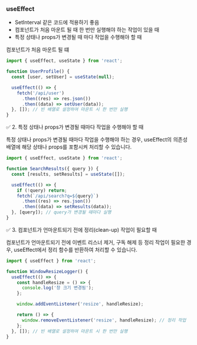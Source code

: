 ### useEffect

- SetInterval 같은 코드에 적용하기 좋음
- 컴포넌트가 처음 마운트 될 때 한 번만 실행해야 하는 작업이 있을 때
- 특정 상태나 props가 변경될 때 마다 작업을 수행해야 할 때

컴포넌트가 처음 마운트 될 떄

```js
import { useEffect, useState } from 'react';

function UserProfile() {
  const [user, setUser] = useState(null);

  useEffect(() => {
    fetch('/api/user')
      .then((res) => res.json())
      .then((data) => setUser(data));
  }, []); // 빈 배열로 설정하여 마운트 시 한 번만 실행
}
```

✅ 2. 특정 상태나 props가 변경될 때마다 작업을 수행해야 할 때

특정 상태나 props가 변경될 때마다 작업을 수행해야 하는 경우, useEffect의 의존성 배열에 해당 상태나 props를 포함시켜 처리할 수 있습니다.

```js
import { useEffect, useState } from 'react';

function SearchResults({ query }) {
  const [results, setResults] = useState([]);

  useEffect(() => {
    if (!query) return;
    fetch(`/api/search?q=${query}`)
      .then((res) => res.json())
      .then((data) => setResults(data));
  }, [query]); // query가 변경될 때마다 실행
}
```

✅ 3. 컴포넌트가 언마운트되기 전에 정리(clean-up) 작업이 필요할 때

컴포넌트가 언마운트되기 전에 이벤트 리스너 제거, 구독 해제 등 정리 작업이 필요한 경우, useEffect에서 정리 함수를 반환하여 처리할 수 있습니다.

```js
import { useEffect } from 'react';

function WindowResizeLogger() {
  useEffect(() => {
    const handleResize = () => {
      console.log('창 크기 변경됨');
    };

    window.addEventListener('resize', handleResize);

    return () => {
      window.removeEventListener('resize', handleResize); // 정리 작업
    };
  }, []); // 빈 배열로 설정하여 마운트 시 한 번만 실행
}
```

